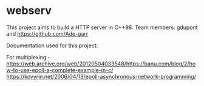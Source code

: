 # webserv
This project aims to build a HTTP server in C++98. Team members: gdupont and https://github.com/Ade-garr

Documentation used for this project:

For multiplexing - https://web.archive.org/web/20120504033548/https://banu.com/blog/2/how-to-use-epoll-a-complete-example-in-c/
https://kovyrin.net/2006/04/13/epoll-asynchronous-network-programming/
